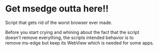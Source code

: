 # Get msedge outta here!!
Script that gets rid of the worst browser ever made.   
   
Before you start crying and whining about the fact that the script   
doesn't remove everything, the scripts intended behavior is to   
remove ms-edge but keep its WebView which is needed for some apps.   
